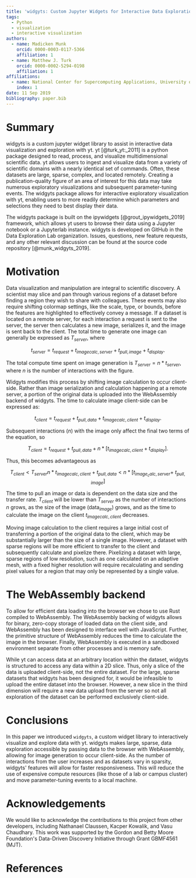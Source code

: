 ```yaml
---
title: 'widgyts: Custom Jupyter Widgets for Interactive Data Exploration with yt'
tags:
  - Python
  - visualization
  - interactive visualization
authors:
  - name: Madicken Munk
    orcid: 0000-0003-0117-5366
    affiliation: 1
  - name: Matthew J. Turk
    orcid: 0000-0002-5294-0198
    affiliation: 1
affiliations:
  - name: National Center for Supercomputing Applications, University of Illinois at Urbana-Champaign. 1205 W Clark St, Urbana, IL USA 61801
    index: 1
date: 11 Sep 2019
bibliography: paper.bib
---
```


# Summary

widgyts is a custom jupyter widget library to assist in interactive data
visualization and exploration with yt. yt [@turk_yt:_2011] is a python 
package designed to read, process, and visualize multidimensional
scientific data. yt allows users to ingest and visualize data from 
a variety of scientific domains with a nearly identical set of commands. Often,
these datasets are large, sparse, complex, and located remotely. Creating a
publication-quality figure of an area of interest for this data may take
numerous exploratory visualizations and subsequent parameter-tuning events.
The widgyts package allows for interactive exploratory visualization with yt, 
enabling users to more readily determine which parameters and selections they
need to best display their data. 

The widgyts package is built on the ipywidgets [@grout_ipywidgets_2019] framework, which
allows yt users to browse their data using a Jupyter notebook or a Jupyterlab
instance. widgyts is developed on GitHub in the Data Exploration Lab organization. Issues,
questions, new feature requests, and any other relevant discussion can be found
at the source code repository [@munk_widgyts_2019].

# Motivation

Data visualization and manipulation are integral to scientific discovery.
A scientist may slice and pan through various regions of a dataset before
finding a region they wish to share with colleagues. These events may
also require shifting colormap settings, like the scale, type, or bounds,
before the features are highlighted to effectively convey a message. If a
dataset is located on a remote server, for each interaction a request is sent
to the server, the server then calculates a new image, serializes it, and the
image is sent back to the client. The total time to generate one image can
generally be expressed as $T_{server}$, where 

$$t_{server} = t_{request} + t_{image calc, server} + t_{pull,image} + t_{display}.
$$

The total compute time spent on image generation is $T_{server} = n*t_{server}$, where $n$
is the number of interactions with the figure. 

Widgyts modifies this process by shifting image calculation to occur
client-side. Rather than image serialization and calculation happening at a
remote server, a portion of the original data is uploaded into the WebAssembly backend of
widgyts. The time to calculate image client-side can be expressed as:

$$t_{client} = t_{request} + t_{pull,data} + t_{image calc, client} + t_{display}.$$

Subsequent interactions ($n$) with the image only affect the final two terms of
the equation, so 

$$T_{client} = t_{request} + t_{pull,data} + n*[t_{image calc, client} + t_{display}].$$

Thus, this becomes advantageous as 

$$ T_{client} < T_{server}
n*t_{image calc, client} + t_{pull, data} < n*[t_{image_calc, server} + \ 
t_{pull, image}]
$$

The time to pull an image or data is dependent on the data size and the
transfer rate. 
$T_{client}$ will be lower than $T_{server}$ as the number of
interactions $n$ grows, as the size of the image (data$_{image}$) grows, and as
the time to calculate the image on the client $t_{image calc, client}$
decreases. 

Moving image calculation to the client requires a large initial cost of
transferring a portion of the original data to the client, which may be
substantially larger than the size of a single image. However, a dataset with
sparse regions will be more efficient to transfer to the client and subsequently
calculate and pixelize there. Pixelizing a dataset with large, sparse regions of low
resolution, such as one calculated on an adaptive mesh, 
with a fixed higher resolution will require recalculating and sending
pixel values for a region that may only be represented by a single value. 

# The WebAssembly backend

To allow for efficient data loading into the browser we chose to use Rust
compiled to WebAssembly. The WebAssembly backing of widgyts allows for binary, zero-copy
storage of loaded data on the client side, and WebAssembly has been designed to
interface well with JavaScript. Further, the primitive structure of WebAssembly
reduces the time to calculate the image in the browser. Finally, WebAssembly
is executed in a sandboxed environment separate from other processes 
and is memory safe. 

While yt can access data at an arbitrary location within the dataset, widgyts
is structured to access any data within a 2D slice. Thus, only a slice of the
data is uploaded client-side, not the entire dataset. For the large, sparse
datasets that widgyts has been designed for, it would be infeasible to upload
the entire dataset into the browser. However, a new slice in
the third dimension will require a new data upload from the server so not all
exploration of the dataset can be performed exclusively client-side.

# Conclusions

In this paper we introduced `widgyts`, a custom widget library to interactively
visualize and explore data with yt. widgyts makes large, sparse, data
exploration accessible by passing data to the browser with WebAssembly, 
allowing for image generation to occur client-side. As the number of
interactions from the user increases and as datasets vary in sparsity, widgyts'
features will allow for faster responsiveness. This will reduce the use of
expensive compute resources (like those of a lab or campus cluster) and move
parameter-tuning events to a local machine. 

# Acknowledgements

We would like to acknowledge the contributions to this project from other
developers, including Nathanael Claussen, Kacper Kowalik, and Vasu Chaudhary. 
This work was supported by the Gordon and Betty
Moore Foundation's Data-Driven Discovery Initiative through Grant GBMF4561 (MJT).

# References
